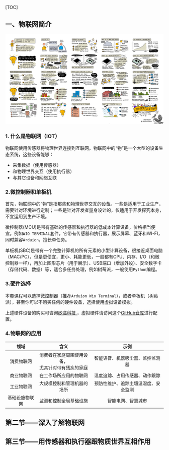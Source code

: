 [TOC]



## 一、物联网简介

![lesson-1](assets/lesson-1.jpg)

### 1. 什么是物联网（IOT）

物联网使用传感器将物理世界连接到互联网。物联网中的“物”是一个大型的设备生态系统，这些设备能够：

- 采集数据（使用传感器）
- 和物理世界交互（使用执行器）
- 与其它设备和网络互联

### 2.微控制器和单板机

首先，物联网中的”物“是指那些和物理世界交互的设备。一些是适用于工业生产，需要针对环境进行定制；一些是针对开发者量身设计的，仅适用于开发探究本身，不宜运用到生产环境。

微控制器(MCU)是带有基础的传感器和执行器的低成本计算设备，价格相当便宜。例如`WIO TERMINAL`套件，它带有传感器和执行器，展示屏幕、蓝牙和WI-FI，同时兼容`Arduion`，擅长单任务。

单板机(SBC)是带有一个完整计算机的所有元素的小型计算设备，很接近桌面电脑（MAC/PC），但是更便宜，更小、耗能更低，一般都有CPU、内存、I/O（和微控制器一样），再加上图形芯片（用于展示）、USB端口（增加外设）、安全数字卡（存储代码、数据）等，适合多任务处理，例如树莓派，一般使用`Python`编程。

### 3.硬件选择

本套课程可以选择微控制器（推荐`Arduion Wio Terminal`），或者单板机（树莓派），甚至你可以不购买任何的硬件设备，选择使用虚拟设备模拟。

上述硬件设备的购买可咨询[矽递科技 ](https://www.seeedstudio.com.cn/)，虚拟硬件请访问这个[GitHub仓库](https://github.com/CounterFit-IoT/CounterFit)进行配置。

### 4.物联网的应用

|      领域      |                         含义                         |                 示例                 |
| :------------: | :--------------------------------------------------: | :----------------------------------: |
|   消费物联网   | 消费者在家庭周围使用设备，<br>尤其针对带有残疾的家庭 |   智能语音、机器吸尘器、监控监测器   |
|   商业物联网   |                在工作场所应用的物联网                |    温度追踪、占用传感器、动作跟踪    |
|   工业物联网   |              大规模控制和管理机器的场所              | 预防性维护、追踪土壤温湿度、安全监测 |
| 基础设施物联网 |                监测和控制全局基础设施                |          智能电网、智慧城市          |







## 第二节——深入了解物联网



## 第三节——用传感器和执行器跟物质世界互相作用

